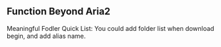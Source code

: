 ## Function Beyond Aria2
Meaningful Fodler Quick List: You could add folder list when download begin, and add alias name.
